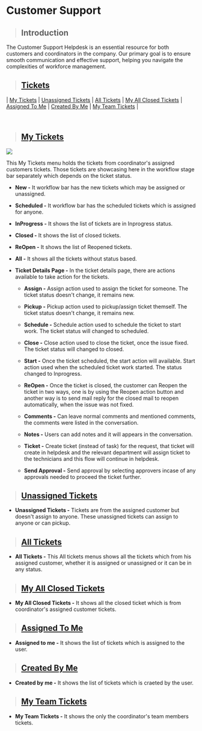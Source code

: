 # **Customer Support**

> ## **Introduction**

The Customer Support Helpdesk is an essential resource for both customers and coordinators in the company. Our primary goal is to ensure smooth communication and effective support, helping you navigate the complexities of workforce management.

> ## **[Tickets](#customer-support)**

| [My Tickets](#my-tickets) | [Unassigned Tickets](#unassigned-tickets) | [All Tickets](#all-tickets) | [My All Closed Tickets](#my-all-closed-tickets) | [Assigned To Me](#assigned-to-me) | [Created By Me](#created-by-me) | [My Team Tickets](#my-team-tickets) |

<br>

> ## **[My Tickets](#tickets)**

![](assets/Documents/Customer-Support-Documentation/Assets/Customer%20Support.png)

This My Tickets menu holds the tickets from coordinator's assigned customers tickets. Those tickets are showcasing here in the workflow stage bar separately which depends on the ticket status.

- **New -** It workflow bar has the new tickets which may be assigned or unassigned.

- **Scheduled -** It workflow bar has the scheduled tickets which is assigned for anyone.

- **InProgress -** It shows the list of tickets are in Inprogress status.

- **Closed -** It shows the list of closed tickets.

- **ReOpen -** It shows the list of Reopened tickets.

- **All -** It shows all the tickets without status based.

- **Ticket Details Page -** In the ticket details page, there are actions available to take action for the tickets.

  - **Assign -** Assign action used to assign the ticket for someone. The ticket status doesn't change, it remains new.

  - **Pickup -** Pickup action used to pickup/assign ticket themself. The ticket status doesn't change, it remains new.

  - **Schedule -** Schedule action used to schedule the ticket to start work. The ticket status will changed to scheduled.

  - **Close -** Close action used to close the ticket, once the issue fixed. The ticket status will changed to closed.

  - **Start -** Once the ticket scheduled, the start action will available. Start action used when the scheduled ticket work started. The status changed to Inprogress.

  - **ReOpen -** Once the ticket is closed, the customer can Reopen the ticket in two ways, one is by using the Reopen action button and another way is to send mail reply for the closed mail to reopen automatically, when the issue was not fixed.

  - **Comments -** Can leave normal comments and mentioned comments, the comments were listed in the conversation.

  - **Notes -** Users can add notes and it will appears in the conversation.

  - **Ticket -** Create ticket (instead of task) for the request, that ticket will create in helpdesk and the relevant department will assign ticket to the technicians and this flow will continue in helpdesk.

  - **Send Approval -** Send approval by selecting approvers incase of any approvals needed to proceed the ticket further.

> ## **[Unassigned Tickets](#my-tickets)**

- **Unassigned Tickets -** Tickets are from the assigned customer but doesn't assign to anyone. These unassigned tickets can assign to anyone or can pickup.

> ## **[All Tickets](#unassigned-tickets)**

- **All Tickets -** This All tickets menus shows all the tickets which from his assigned customer, whether it is assigned or unassigned or it can be in any status.

> ## **[My All Closed Tickets](#all-tickets)**

- **My All Closed Tickets -** It shows all the closed ticket which is from coordinator's assigned customer tickets.

> ## **[Assigned To Me](#my-all-closed-tickets)**

- **Assigned to me -** It shows the list of tickets which is assigned to the user.

> ## **[Created By Me](#assigned-to-me)**

- **Created by me -** It shows the list of tickets which is craeted by the user.

> ## **[My Team Tickets](#my-team-tickets)**

- **My Team Tickets -** It shows the only the coordinator's team members tickets.